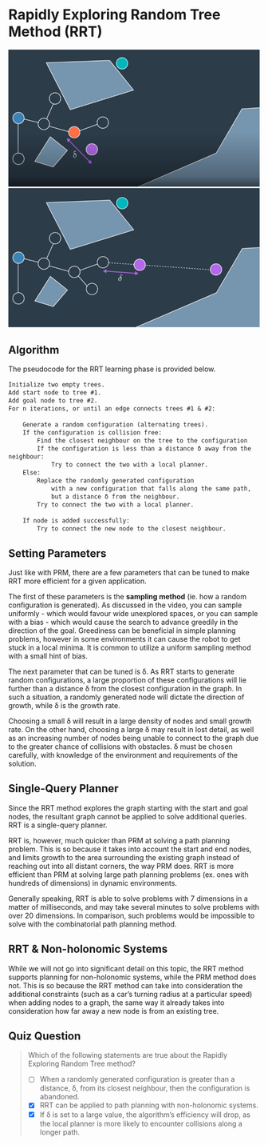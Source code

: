 # Rapidly Exploring Random Tree Method (RRT)

![](images/connect-randomly-placed-nodes.png)
![](images/place-node-in-between.png)

## Algorithm

The pseudocode for the RRT learning phase is provided below.

```
Initialize two empty trees.
Add start node to tree #1.
Add goal node to tree #2.
For n iterations, or until an edge connects trees #1 & #2:

    Generate a random configuration (alternating trees).
    If the configuration is collision free:
        Find the closest neighbour on the tree to the configuration
        If the configuration is less than a distance δ away from the neighbour:
            Try to connect the two with a local planner.
    Else:
        Replace the randomly generated configuration
            with a new configuration that falls along the same path,
            but a distance δ from the neighbour.
        Try to connect the two with a local planner.

    If node is added successfully:
        Try to connect the new node to the closest neighbour.
```

## Setting Parameters
Just like with PRM, there are a few parameters that can be tuned to make RRT more efficient for a given application.

The first of these parameters is the **sampling method** (ie. how a random configuration is generated). As discussed in the video, you can sample uniformly - which would favour wide unexplored spaces, or you can sample with a bias - which would cause the search to advance greedily in the direction of the goal. Greediness can be beneficial in simple planning problems, however in some environments it can cause the robot to get stuck in a local minima. It is common to utilize a uniform sampling method with a small hint of bias.

The next parameter that can be tuned is δ. As RRT starts to generate random configurations, a large proportion of these configurations will lie further than a distance δ from the closest configuration in the graph. In such a situation, a randomly generated node will dictate the direction of growth, while δ is the growth rate.

Choosing a small δ will result in a large density of nodes and small growth rate. On the other hand, choosing a large δ may result in lost detail, as well as an increasing number of nodes being unable to connect to the graph due to the greater chance of collisions with obstacles. δ must be chosen carefully, with knowledge of the environment and requirements of the solution.

## Single-Query Planner
Since the RRT method explores the graph starting with the start and goal nodes, the resultant graph cannot be applied to solve additional queries. RRT is a single-query planner.

RRT is, however, much quicker than PRM at solving a path planning problem. This is so because it takes into account the start and end nodes, and limits growth to the area surrounding the existing graph instead of reaching out into all distant corners, the way PRM does. RRT is more efficient than PRM at solving large path planning problems (ex. ones with hundreds of dimensions) in dynamic environments.

Generally speaking, RRT is able to solve problems with 7 dimensions in a matter of milliseconds, and may take several minutes to solve problems with over 20 dimensions. In comparison, such problems would be impossible to solve with the combinatorial path planning method.

## RRT & Non-holonomic Systems
While we will not go into significant detail on this topic, the RRT method supports planning for non-holonomic systems, while the PRM method does not. This is so because the RRT method can take into consideration the additional constraints (such as a car’s turning radius at a particular speed) when adding nodes to a graph, the same way it already takes into consideration how far away a new node is from an existing tree.

## Quiz Question

> Which of the following statements are true about the Rapidly Exploring Random Tree method?
>
> - [ ] When a randomly generated configuration is greater than a distance, δ, from its closest neighbour, then the configuration is abandoned.
> - [x] RRT can be applied to path planning with non-holonomic systems.
> - [x] If δ is set to a large value, the algorithm’s efficiency will drop, as the local planner is more likely to encounter collisions along a longer path.
